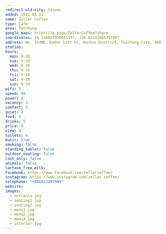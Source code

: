 ```yaml
---
redirect-old-city: taiwan
added: 2021-03-11
name: Zeller Coffee
type: Cafe
area: Taichung
google_maps: https://g.page/ZellerCoffee?share
coordinates: 24.148927990051437, 120.65142685757407
address: No. 154號, Dadun 11th St, Nantun District, Taichung City, 408
station: 
hours:
  mon: 9-18
  tue: 9-18
  wed: 9-18
  thu: 9-18
  fri: 9-18
  sat: 9-19
  sun: 9-19
wifi: 5
speed: 90
power: 4
vacancy: 3
comfort: 3
quiet: 4
food: 5
drinks: 5
price: 4
view: 4
toilets: 4
music: true
smoking: false
standing_tables: false
outdoor_seating: false
cash_only: false
animals: false
lactose_free_milk: 
facebook: https://www.facebook.com/zellercoffee/
instagram: https://www.instagram.com/zeller_coffee/
telephone: "+886423207989"
website: 
images:
  - entrance.jpg
  - seating1.jpg
  - seating2.jpg
  - menu1.jpg
  - menu2.jpg
  - menu3.jpg
  - interior.jpg
---
```


